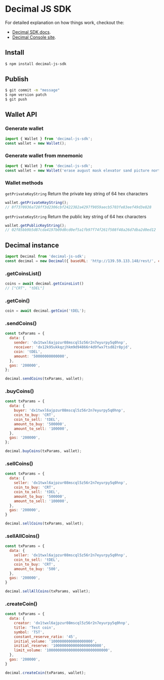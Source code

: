 # Decimal JS SDK

For detailed explanation on how things work, checkout the:

- [Decimal SDK docs](https://help.decimalchain.com/sdk/).
- [Decimal Console site](https://console.decimalchain.com/).

## Install

```bash
$ npm install decimal-js-sdk
```
## Publish

```bash
$ git commit -m "message"
$ npm version patch
$ git push
```

## Wallet API
### Generate wallet
```js
import { Wallet } from 'decimal-js-sdk';
const wallet = new Wallet();
```
### Generate wallet from mnemonic
```js
import { Wallet } from 'decimal-js-sdk';
const wallet = new Wallet('erase august mask elevator sand picture north there apple equal anchor target');
```
### Wallet methods
`getPrivateKeyString`
Return the private key string of 64 hex characters
```js
wallet.getPrivateKeyString();
// 8f7370936a728ff3d2306cbf2422382a4297f9059aecb5703fe83eef49d3e828
```
`getPrivateKeyString`
Return the public key string of 64 hex characters
```js
wallet.getPublicKeyString();
// 02f85bb9b5d87cda4197b09d0cd0ef5a1fb97f74f261f508f48a26d7dba2d0ed12
```

## Decimal instance

```js
import Decimal from 'decimal-js-sdk';
const decimal = new Decimal({ baseURL: 'http://139.59.133.148/rest/', chainId: 'decimal-testnet' });
```
### .getCoinsList()
```js
coins = await decimal.getCoinsList()
// ["CRT", "tDEL"]
```
### .getCoin()
```js
coin = await decimal.getCoin('tDEL');
```

### .sendCoins()
```js
const txParams = {
  data: {
    sender: 'dx1twxl6ajpzur08mscql5z56r2n7eyurpy5q0hnp',
    receiver: 'dx12k95ukkqzjhkm9d94866r4d9fwx7tsd82r8pjd',
    coin: 'tDEL',
    amount: '50000000000000',
  },
  gas: '200000',
};

decimal.sendCoins(txParams, wallet);
```

### .buyCoins()
```js
const txParams = {
  data: {
    buyer: 'dx1twxl6ajpzur08mscql5z56r2n7eyurpy5q0hnp',
    coin_to_buy: 'CRT',
    coin_to_sell: 'tDEL',
    amount_to_buy: '500000',
    amount_to_sell: '100000',
  },
  gas: '200000',
};

decimal.buyCoins(txParams, wallet);
```

### .sellCoins()
```js
const txParams = {
  data: {
    seller: 'dx1twxl6ajpzur08mscql5z56r2n7eyurpy5q0hnp',
    coin_to_buy: 'CRT',
    coin_to_sell: 'tDEL',
    amount_to_buy: '500000',
    amount_to_sell: '100000',
  },
  gas: '200000',
}

decimal.sellCoins(txParams, wallet);
```

### .sellAllCoins()
```js
const txParams = {
  data: {
    seller: 'dx1twxl6ajpzur08mscql5z56r2n7eyurpy5q0hnp',
    coin_to_sell: 'tDEL',
    coin_to_buy: 'CRT',
    amount_to_buy: '500',
  },
  gas: '200000',
}

decimal.sellAllCoins(txParams, wallet);
```

### .createCoin()
```js
const txParams = {
  data: {
    creator: 'dx1twxl6ajpzur08mscql5z56r2n7eyurpy5q0hnp',
    title: 'Test coin',
    symbol: 'TST',
    constant_reserve_ratio: '45',
    initial_volume: '1000000000000000000',
    initial_reserve: '1000000000000000000000',
    limit_volume: '1000000000000000000000000000',
  },
  gas: '200000',
}

decimal.createCoin(txParams, wallet);
```